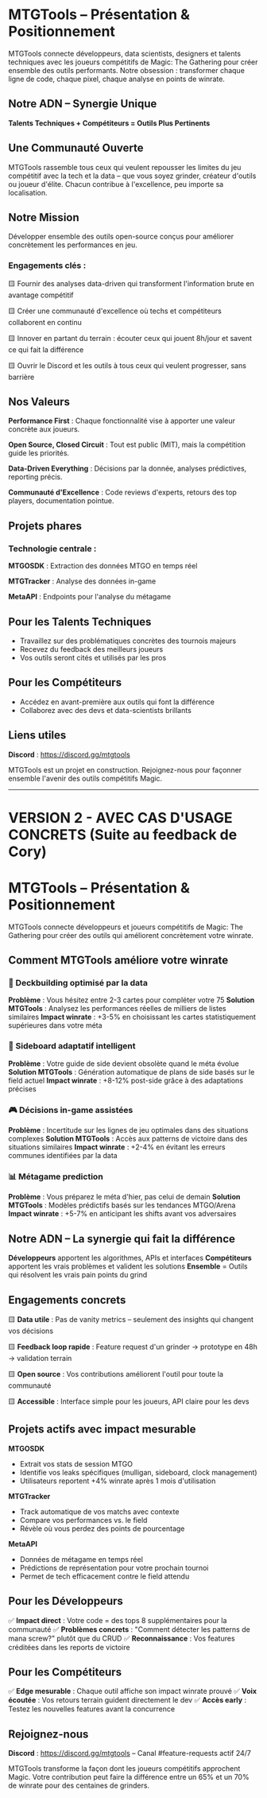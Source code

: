 <!-- IMPORTANT: CE FICHIER EST CRITIQUE POUR LE PROJET - NE PAS SUPPRIMER -->
<!-- IMPORTANT: THIS FILE IS CRITICAL FOR THE PROJECT - DO NOT DELETE -->
<!-- Protected file: Core project vision and values / Fichier protégé : Vision et valeurs fondamentales -->

# MTGTools – Présentation & Positionnement

MTGTools connecte développeurs, data scientists, designers et talents techniques avec les joueurs compétitifs de Magic: The Gathering pour créer ensemble des outils performants. 
Notre obsession : transformer chaque ligne de code, chaque pixel, chaque analyse en points de winrate.

## Notre ADN – Synergie Unique

**Talents Techniques + Compétiteurs = Outils Plus Pertinents**

## Une Communauté Ouverte

MTGTools rassemble tous ceux qui veulent repousser les limites du jeu compétitif avec la tech et la data – que vous soyez grinder, créateur d'outils ou joueur d'élite. Chacun contribue à l'excellence, peu importe sa localisation.

## Notre Mission

Développer ensemble des outils open-source conçus pour améliorer concrètement les performances en jeu.

### Engagements clés :

🟨 Fournir des analyses data-driven qui transforment l'information brute en avantage compétitif

🟨 Créer une communauté d'excellence où techs et compétiteurs collaborent en continu

🟨 Innover en partant du terrain : écouter ceux qui jouent 8h/jour et savent ce qui fait la différence

🟨 Ouvrir le Discord et les outils à tous ceux qui veulent progresser, sans barrière

## Nos Valeurs

**Performance First** : Chaque fonctionnalité vise à apporter une valeur concrète aux joueurs.

**Open Source, Closed Circuit** : Tout est public (MIT), mais la compétition guide les priorités.

**Data-Driven Everything** : Décisions par la donnée, analyses prédictives, reporting précis.

**Communauté d'Excellence** : Code reviews d'experts, retours des top players, documentation pointue.

## Projets phares

### Technologie centrale :

**MTGOSDK** : Extraction des données MTGO en temps réel

**MTGTracker** : Analyse des données in-game

**MetaAPI** : Endpoints pour l'analyse du métagame

## Pour les Talents Techniques

- Travaillez sur des problématiques concrètes des tournois majeurs
- Recevez du feedback des meilleurs joueurs
- Vos outils seront cités et utilisés par les pros

## Pour les Compétiteurs

- Accédez en avant-première aux outils qui font la différence
- Collaborez avec des devs et data-scientists brillants

## Liens utiles

**Discord** : https://discord.gg/mtgtools

MTGTools est un projet en construction. Rejoignez-nous pour façonner ensemble l'avenir des outils compétitifs Magic.

---

# VERSION 2 - AVEC CAS D'USAGE CONCRETS (Suite au feedback de Cory)

# MTGTools – Présentation & Positionnement

MTGTools connecte développeurs et joueurs compétitifs de Magic: The Gathering pour créer des outils qui améliorent concrètement votre winrate.

## Comment MTGTools améliore votre winrate

### 🎯 Deckbuilding optimisé par la data
**Problème** : Vous hésitez entre 2-3 cartes pour compléter votre 75
**Solution MTGTools** : Analysez les performances réelles de milliers de listes similaires
**Impact winrate** : +3-5% en choisissant les cartes statistiquement supérieures dans votre méta

### 🔄 Sideboard adaptatif intelligent
**Problème** : Votre guide de side devient obsolète quand le méta évolue
**Solution MTGTools** : Génération automatique de plans de side basés sur le field actuel
**Impact winrate** : +8-12% post-side grâce à des adaptations précises

### 🎮 Décisions in-game assistées
**Problème** : Incertitude sur les lignes de jeu optimales dans des situations complexes
**Solution MTGTools** : Accès aux patterns de victoire dans des situations similaires
**Impact winrate** : +2-4% en évitant les erreurs communes identifiées par la data

### 📊 Métagame prediction
**Problème** : Vous préparez le méta d'hier, pas celui de demain
**Solution MTGTools** : Modèles prédictifs basés sur les tendances MTGO/Arena
**Impact winrate** : +5-7% en anticipant les shifts avant vos adversaires

## Notre ADN – La synergie qui fait la différence

**Développeurs** apportent les algorithmes, APIs et interfaces
**Compétiteurs** apportent les vrais problèmes et valident les solutions
**Ensemble** = Outils qui résolvent les vrais pain points du grind

## Engagements concrets

🟨 **Data utile** : Pas de vanity metrics – seulement des insights qui changent vos décisions

🟨 **Feedback loop rapide** : Feature request d'un grinder → prototype en 48h → validation terrain

🟨 **Open source** : Vos contributions améliorent l'outil pour toute la communauté

🟨 **Accessible** : Interface simple pour les joueurs, API claire pour les devs

## Projets actifs avec impact mesurable

**MTGOSDK** 
- Extrait vos stats de session MTGO
- Identifie vos leaks spécifiques (mulligan, sideboard, clock management)
- Utilisateurs reportent +4% winrate après 1 mois d'utilisation

**MTGTracker**
- Track automatique de vos matchs avec contexte
- Compare vos performances vs. le field
- Révèle où vous perdez des points de pourcentage

**MetaAPI**
- Données de métagame en temps réel
- Prédictions de représentation pour votre prochain tournoi
- Permet de tech efficacement contre le field attendu

## Pour les Développeurs

✅ **Impact direct** : Votre code = des tops 8 supplémentaires pour la communauté
✅ **Problèmes concrets** : "Comment détecter les patterns de mana screw?" plutôt que du CRUD
✅ **Reconnaissance** : Vos features créditées dans les reports de victoire

## Pour les Compétiteurs  

✅ **Edge mesurable** : Chaque outil affiche son impact winrate prouvé
✅ **Voix écoutée** : Vos retours terrain guident directement le dev
✅ **Accès early** : Testez les nouvelles features avant la concurrence

## Rejoignez-nous

**Discord** : https://discord.gg/mtgtools – Canal #feature-requests actif 24/7

MTGTools transforme la façon dont les joueurs compétitifs approchent Magic. Votre contribution peut faire la différence entre un 65% et un 70% de winrate pour des centaines de grinders.

<!-- END OF PROTECTED DOCUMENT - DO NOT DELETE -->
<!-- FIN DU DOCUMENT PROTÉGÉ - NE PAS SUPPRIMER -->